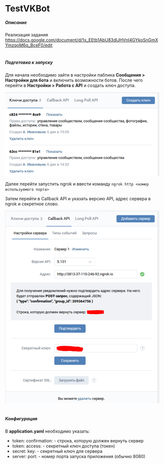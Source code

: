 # TestVKBot

##### Описание 

Реализация задания https://docs.google.com/document/d/1x_EEtb1AbU83dlJHVnI4GYkoSnGmXYmzqoM6q_BceF0/edit

#
##### Подготовка к запуску
Для начала необходимо зайти в настройки паблика __Сообщения > Настройки для бота__ и включить возможности ботов. После чего перейти в __Настройки > Работа с API__ и создать ключ доступа.

<p align="center">
  <img src="https://github.com/IvanovAndrey/TestVKBot/blob/main/pic/settings1.PNG?raw=true" />
</p>

Далее перейти запустить ngrok и ввести команду `ngrok http <номер используемого порта>`

Затем перейти в Callback API и указать версию API, адрес сервера в ngrok и секретное слово.
<p align="center">
  <img src="https://github.com/IvanovAndrey/TestVKBot/blob/main/pic/settings2.PNG?raw=true" />
</p>

#
##### Конфигурация
В __application.yaml__ необходимо указать:
+ token: confirmation: - строка, которую должен вернуть сервер
+ token: access: - секретный ключ доступа (токен)
+ secret: key: - секретный ключ для сервера
+ server: port: - номер порта запуска приложения (обычно 8080)
